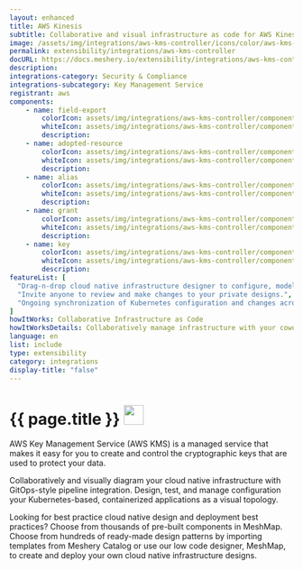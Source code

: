 ```yaml
---
layout: enhanced
title: AWS Kinesis
subtitle: Collaborative and visual infrastructure as code for AWS Kinesis
image: /assets/img/integrations/aws-kms-controller/icons/color/aws-kms-controller-color.svg
permalink: extensibility/integrations/aws-kms-controller
docURL: https://docs.meshery.io/extensibility/integrations/aws-kms-controller
description: 
integrations-category: Security & Compliance
integrations-subcategory: Key Management Service
registrant: aws
components: 
	- name: field-export
		colorIcon: assets/img/integrations/aws-kms-controller/components/field-export/icons/color/field-export-color.svg
		whiteIcon: assets/img/integrations/aws-kms-controller/components/field-export/icons/white/field-export-white.svg
		description: 
	- name: adopted-resource
		colorIcon: assets/img/integrations/aws-kms-controller/components/adopted-resource/icons/color/adopted-resource-color.svg
		whiteIcon: assets/img/integrations/aws-kms-controller/components/adopted-resource/icons/white/adopted-resource-white.svg
		description: 
	- name: alias
		colorIcon: assets/img/integrations/aws-kms-controller/components/alias/icons/color/alias-color.svg
		whiteIcon: assets/img/integrations/aws-kms-controller/components/alias/icons/white/alias-white.svg
		description: 
	- name: grant
		colorIcon: assets/img/integrations/aws-kms-controller/components/grant/icons/color/grant-color.svg
		whiteIcon: assets/img/integrations/aws-kms-controller/components/grant/icons/white/grant-white.svg
		description: 
	- name: key
		colorIcon: assets/img/integrations/aws-kms-controller/components/key/icons/color/key-color.svg
		whiteIcon: assets/img/integrations/aws-kms-controller/components/key/icons/white/key-white.svg
		description: 
featureList: [
  "Drag-n-drop cloud native infrastructure designer to configure, model, and deploy your workloads.",
  "Invite anyone to review and make changes to your private designs.",
  "Ongoing synchronization of Kubernetes configuration and changes across any number of clusters."
]
howItWorks: Collaborative Infrastructure as Code
howItWorksDetails: Collaboratively manage infrastructure with your coworkers synchronously sharing the same designs.
language: en
list: include
type: extensibility
category: integrations
display-title: "false"
---
```

<h1>{{ page.title }} <img src="{{ page.image }}" style="width: 35px; height: 35px;" /></h1>

<p>
AWS Key Management Service (AWS KMS) is a managed service that makes it easy for you to create and control the cryptographic keys that are used to protect your data.
</p>
<p>
    Collaboratively and visually diagram your cloud native infrastructure with GitOps-style pipeline integration. Design, test, and manage configuration your Kubernetes-based, containerized applications as a visual topology.
</p>
<p>
    Looking for best practice cloud native design and deployment best practices? Choose from thousands of pre-built components in MeshMap. Choose from hundreds of ready-made design patterns by importing templates from Meshery Catalog or use our low code designer, MeshMap, to create and deploy your own cloud native infrastructure designs.
</p>
